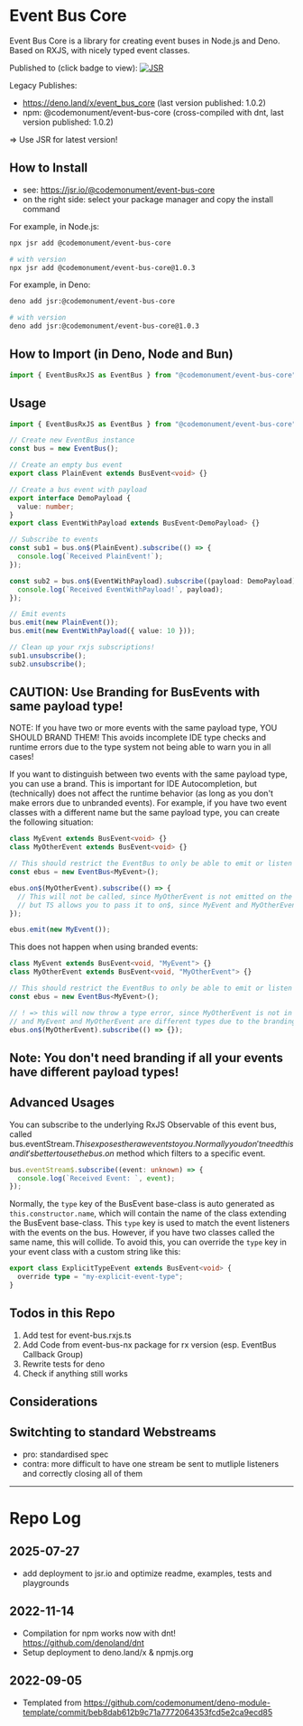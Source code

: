 # Event Bus Core

Event Bus Core is a library for creating event buses in Node.js and Deno. Based
on RXJS, with nicely typed event classes.

Published to (click badge to view):
[![JSR](https://jsr.io/badges/@codemonument/event-bus-core)](https://jsr.io/@codemonument/event-bus-core)

Legacy Publishes:

- https://deno.land/x/event_bus_core (last version published: 1.0.2)
- npm: @codemonument/event-bus-core (cross-compiled with dnt, last version
  published: 1.0.2)

=> Use JSR for latest version!

## How to Install

- see: https://jsr.io/@codemonument/event-bus-core
- on the right side: select your package manager and copy the install command

For example, in Node.js:

```bash
npx jsr add @codemonument/event-bus-core

# with version
npx jsr add @codemonument/event-bus-core@1.0.3
```

For example, in Deno:

```bash
deno add jsr:@codemonument/event-bus-core

# with version
deno add jsr:@codemonument/event-bus-core@1.0.3
```

## How to Import (in Deno, Node and Bun)

```ts
import { EventBusRxJS as EventBus } from "@codemonument/event-bus-core";
```

## Usage

```ts
import { EventBusRxJS as EventBus } from "@codemonument/event-bus-core";

// Create new EventBus instance
const bus = new EventBus();

// Create an empty bus event
export class PlainEvent extends BusEvent<void> {}

// Create a bus event with payload
export interface DemoPayload {
  value: number;
}
export class EventWithPayload extends BusEvent<DemoPayload> {}

// Subscribe to events
const sub1 = bus.on$(PlainEvent).subscribe(() => {
  console.log(`Received PlainEvent!`);
});

const sub2 = bus.on$(EventWithPayload).subscribe((payload: DemoPayload) => {
  console.log(`Received EventWithPayload!`, payload);
});

// Emit events
bus.emit(new PlainEvent());
bus.emit(new EventWithPayload({ value: 10 }));

// Clean up your rxjs subscriptions!
sub1.unsubscribe();
sub2.unsubscribe();
```

## CAUTION: Use Branding for BusEvents with same payload type!

NOTE: If you have two or more events with the same payload type, YOU SHOULD
BRAND THEM! This avoids incomplete IDE type checks and runtime errors due to the
type system not being able to warn you in all cases!

If you want to distinguish between two events with the same payload type, you
can use a brand. This is important for IDE Autocompletion, but (technically)
does not affect the runtime behavior (as long as you don't make errors due to
unbranded events). For example, if you have two event classes with a different
name but the same payload type, you can create the following situation:

```ts
class MyEvent extends BusEvent<void> {}
class MyOtherEvent extends BusEvent<void> {}

// This should restrict the EventBus to only be able to emit or listen to "MyEvent" instances
const ebus = new EventBus<MyEvent>();

ebus.on$(MyOtherEvent).subscribe(() => {
  // This will not be called, since MyOtherEvent is not emitted on the bus,
  // but TS allows you to pass it to on$, since MyEvent and MyOtherEvent both extend BusEvent<void>
});

ebus.emit(new MyEvent());
```

This does not happen when using branded events:

```ts
class MyEvent extends BusEvent<void, "MyEvent"> {}
class MyOtherEvent extends BusEvent<void, "MyOtherEvent"> {}

// This should restrict the EventBus to only be able to emit or listen to "MyEvent" instances
const ebus = new EventBus<MyEvent>();

// ! => this will now throw a type error, since MyOtherEvent is not in the allowed events
// and MyEvent and MyOtherEvent are different types due to the branding
ebus.on$(MyOtherEvent).subscribe(() => {});
```

## Note: You don't need branding if all your events have different payload types!

## Advanced Usages

You can subscribe to the underlying RxJS Observable of this event bus, called
bus.eventStream$.
This exposes the raw events to you.
Normally you don't need this and it's better to use the bus.on$ method which
filters to a specific event.

```ts
bus.eventStream$.subscribe((event: unknown) => {
  console.log(`Received Event: `, event);
});
```

Normally, the `type` key of the BusEvent base-class is auto generated as
`this.constructor.name`, which will contain the name of the class extending the
BusEvent base-class. This `type` key is used to match the event listeners with
the events on the bus. However, if you have two classes called the same name,
this will collide. To avoid this, you can override the `type` key in your event
class with a custom string like this:

```ts
export class ExplicitTypeEvent extends BusEvent<void> {
  override type = "my-explicit-event-type";
}
```

## Todos in this Repo

1. Add test for event-bus.rxjs.ts
2. Add Code from event-bus-nx package for rx version (esp. EventBus Callback
   Group)
3. Rewrite tests for deno
4. Check if anything still works

## Considerations

## Switchting to standard Webstreams

- pro: standardised spec
- contra: more difficult to have one stream be sent to mutliple listeners and
  correctly closing all of them

---

# Repo Log

## 2025-07-27

- add deployment to jsr.io and optimize readme, examples, tests and playgrounds

## 2022-11-14

- Compilation for npm works now with dnt! https://github.com/denoland/dnt
- Setup deployment to deno.land/x & npmjs.org

## 2022-09-05

- Templated from
  https://github.com/codemonument/deno-module-template/commit/beb8dab612b9c71a7772064353fcd5e2ca9ecd85
